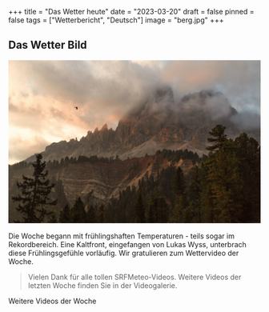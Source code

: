 +++
title = "Das Wetter heute"
date = "2023-03-20"
draft = false
pinned = false
tags = ["Wetterbericht", "Deutsch"]
image = "berg.jpg"
+++
## Das Wetter Bild

![](berg.jpg)

Die Woche begann mit frühlingshaften Temperaturen - teils sogar im Rekordbereich. Eine Kaltfront, eingefangen von Lukas Wyss, unterbrach diese Frühlingsgefühle vorläufig. Wir gratulieren zum Wettervideo der Woche.

> Vielen Dank für alle tollen SRFMeteo-Videos. Weitere Videos der letzten Woche finden Sie in der Videogalerie.

Weitere Videos der Woche